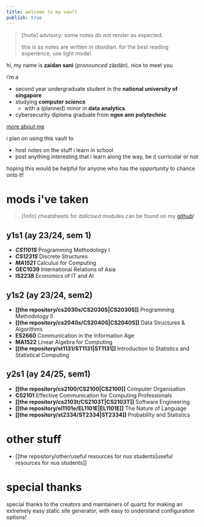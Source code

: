 ```yaml
---
title: welcome to my vault
publish: true
---
```


> [!note] advisory:
> some notes do not render as expected.
>
> this is as notes are written in obsidian.
> for the best reading experience, use light mode!

hi, my name is **zaidan sani** (*pronounced* zäɪdän). nice to meet you

i'm a
- second year undergraduate student in the **national university of singapore** 
- studying **computer science**
	- with a (planned) minor in **data analytics**.
- cybersecurity diploma graduate from **ngee ann polytechnic**

[more about me](./aboutme.md)

i plan on using this vault to
- host notes on the stuff i learn in school
- post anything interesting that i learn along the way, be it curricular or not

hoping this would be helpful for anyone who has the opportunity to chance onto it!

# mods i've taken

> [!info] cheatsheets for *italicised* modules can be found on my [github](https://github.com/zaidansani/zai-s-NUS-cheatsheet-stash)!

## y1s1 (ay 23/24, sem 1)

- **_CS1101S_** Programming Methodology I
- _**CS1231S**_ Discrete Structures
- **_MA1521_** Calculus for Computing
- **GEC1039** International Relations of Asia
- **IS2238** Economics of IT and AI

## y1s2 (ay 23/24, sem2)

- **[[the repository/cs2030s/CS2030S|CS2030S]]** Programming Methodology II
- **[[the repository/cs2040s/CS2040S|CS2040S]]** Data Structures & Algorithms
- **ES2660** Communication in the Information Age
- **MA1522** Linear Algebra for Computing
- **[[the repository/st1131/ST1131|ST1131]]** Introduction to Statistics and Statistical Computing

## y2s1 (ay 24/25, sem1)

- **[[the repository/cs2100/CS2100|CS2100]]** Computer Organisation
- **CS2101** Effective Communication for Computing Professionals
- **[[the repository/cs2103t/CS2103T|CS2103T]]** Software Engineering
- **[[the repository/el1101e/EL1101E|EL1101E]]** The Nature of Language
- **[[the repository/st2334/ST2334|ST2334]]** Probability and Statistics

# other stuff

- [[the repository/other/useful resources for nus students|useful resources for nus students]]

# special thanks

special thanks to the creators and maintainers of quartz for making an extremely easy static site generator, with easy to understand configuration options!